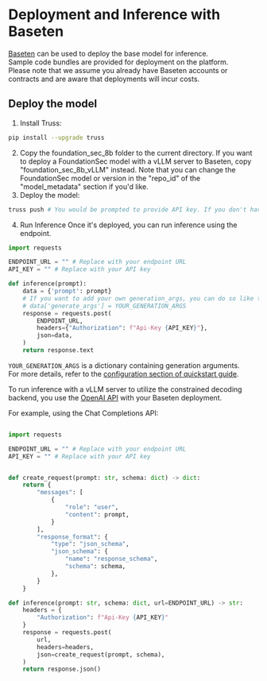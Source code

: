 # Deployment and Inference with Baseten

[Baseten](https://www.baseten.co/) can be used to deploy the base model for inference. <br>
Sample code bundles are provided for deployment on the platform. <br>
Please note that we assume you already have Baseten accounts or contracts and are aware that deployments will incur costs.

## Deploy the model
1. Install Truss:
```bash
pip install --upgrade truss
```
2. Copy the foundation_sec_8b folder to the current directory. If you want to deploy a FoundationSec model with a vLLM server to Baseten, copy "foundation_sec_8b_vLLM" instead. Note that you can change the FoundationSec model or version in the "repo_id" of the "model_metadata" section if you'd like.
3. Deploy the model:
```bash
truss push # You would be prompted to provide API key. If you don't have one, you can get it from the console.
```
4. Run Inference
Once it's deployed, you can run inference using the endpoint.
```python
import requests

ENDPOINT_URL = "" # Replace with your endpoint URL
API_KEY = "" # Replace with your API key

def inference(prompt):
    data = {'prompt': prompt}
    # If you want to add your own generation_args, you can do so like this:
    # data['generate_args'] = YOUR_GENERATION_ARGS
    response = requests.post(
        ENDPOINT_URL,
        headers={"Authorization": f"Api-Key {API_KEY}"},
        json=data,
    )
    return response.text
```

`YOUR_GENERATION_ARGS` is a dictionary containing generation arguments. <br>
For more details, refer to the [configuration section of quickstart guide](https://github.com/RobustIntelligence/foundation-ai-cookbook/blob/main/1_quickstarts/Quickstart_Foundation-Sec-8B.ipynb).

To run inference with a vLLM server to utilize the constrained decoding backend, you use the [OpenAI API](https://docs.vllm.ai/en/latest/serving/openai_compatible_server.html) with your Baseten deployment.

For example, using the Chat Completions API:

```python

import requests

ENDPOINT_URL = "" # Replace with your endpoint URL
API_KEY = "" # Replace with your API key


def create_request(prompt: str, schema: dict) -> dict:
    return {
        "messages": [
            {
                "role": "user",
                "content": prompt,
            }
        ],
        "response_format": {
            "type": "json_schema",
            "json_schema": {
                "name": "response_schema",
                "schema": schema,
            },
        }
    }

def inference(prompt: str, schema: dict, url=ENDPOINT_URL) -> str:
    headers = {
        "Authorization": f"Api-Key {API_KEY}"
    }
    response = requests.post(
        url,
        headers=headers,
        json=create_request(prompt, schema),
    )
    return response.json()

```
